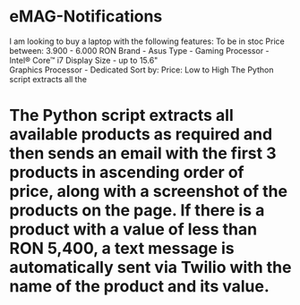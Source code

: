 # eMAG-Notifications 
I am looking to buy a laptop with the following features: 
To be in stoc
Price between: 3.900 - 6.000 RON
Brand - Asus
Type - Gaming
Processor - Intel® Core™ i7 
Display Size - up to 15.6"  
Graphics Processor - Dedicated 
Sort by: Price: Low to High
The Python script extracts all the 
# The Python script extracts all available products as required and then sends an email with the first 3 products in ascending order of price, along with a screenshot of the products on the page. If there is a product with a value of less than RON 5,400, a text message is automatically sent via Twilio with the name of the product and its value.
